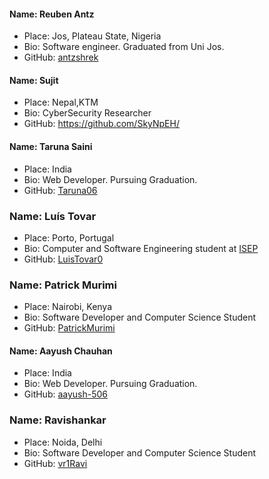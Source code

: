 #### Name: Reuben Antz

- Place: Jos, Plateau State, Nigeria
- Bio: Software engineer. Graduated from Uni Jos.
- GitHub: [antzshrek](https://github.com/antzshrek)

#### Name: Sujit

- Place: Nepal,KTM
- Bio: CyberSecurity Researcher
- GitHub: https://github.com/SkyNpEH/

#### Name: Taruna Saini

- Place: India
- Bio: Web Developer. Pursuing Graduation.
- GitHub: [Taruna06](https://github.com/Taruna06)

### Name: Luís Tovar

- Place: Porto, Portugal
- Bio: Computer and Software Engineering student at [ISEP](https://isep.ipp.pt)
- GitHub: [LuisTovar0](https://github.com/LuísTovar0)

### Name: Patrick Murimi

- Place: Nairobi, Kenya
- Bio: Software Developer and Computer Science Student
- GitHub: [PatrickMurimi](https://github.com/grand-rick001)

#### Name: Aayush Chauhan

- Place: India
- Bio: Web Developer. Pursuing Graduation.
- GitHub: [aayush-506](https://github.com/aayush-506)

### Name: Ravishankar

- Place: Noida, Delhi
- Bio: Software Developer and Computer Science Student
- GitHub: [vr1Ravi](https://github.com/vr1Ravi)
